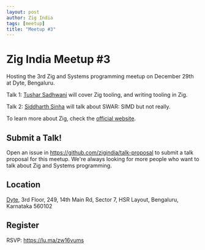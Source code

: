 ```yaml
---
layout: post
author: Zig India
tags: [meetup]
title: "Meetup #3"
---
```


# Zig India Meetup #3

Hosting the 3rd Zig and Systems programming meetup on December 29th at Dyte, Bengaluru.

Talk 1: [Tushar Sadhwani](https://tush.ar/) will cover Zig tooling, and writing tooling in Zig.

Talk 2: [Siddharth Sinha](https://github.com/Sid911) will talk about SWAR: SIMD but not really.

To learn more about Zig, check the [official website](https://ziglang.org).

## Submit a Talk!

Open an issue in <https://github.com/zigindia/talk-proposal> to submit a talk proposal for this meetup. We're always looking for more people who want to talk about Zig and Systems programming.

## Location

[Dyte][1], 3rd Floor, 249, 14th Main Rd, Sector 7, HSR Layout, Bengaluru, Karnataka 560102

## Register

RSVP: <https://lu.ma/zw16vums>

[1]: https://www.google.com/maps/place/Dyte/@12.909905,77.6379079,17z/data=!3m1!4b1!4m6!3m5!1s0x3bae1581d390db6f:0xf1f8935fd9f9853c!8m2!3d12.909905!4d77.6379079!16s%2Fg%2F11t3__8p6r
